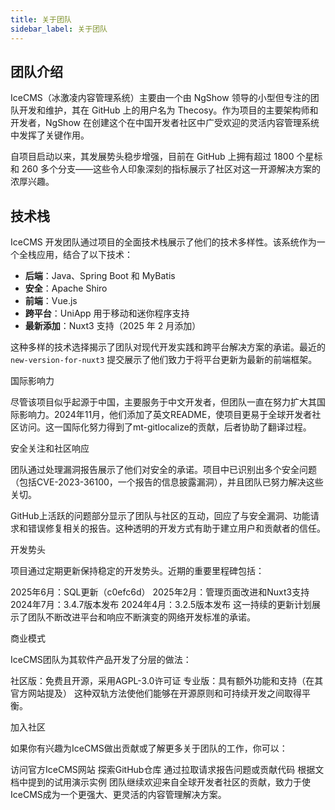 ```yaml
---
title: 关于团队
sidebar_label: 关于团队
---
```


## 团队介绍

IceCMS（冰激凌内容管理系统）主要由一个由 NgShow 领导的小型但专注的团队开发和维护，其在 GitHub 上的用户名为 Thecosy。作为项目的主要架构师和开发者，NgShow 在创建这个在中国开发者社区中广受欢迎的灵活内容管理系统中发挥了关键作用。

自项目启动以来，其发展势头稳步增强，目前在 GitHub 上拥有超过 1800 个星标和 260 多个分支——这些令人印象深刻的指标展示了社区对这一开源解决方案的浓厚兴趣。

## 技术栈

IceCMS 开发团队通过项目的全面技术栈展示了他们的技术多样性。该系统作为一个全栈应用，结合了以下技术：

- **后端**：Java、Spring Boot 和 MyBatis
- **安全**：Apache Shiro
- **前端**：Vue.js
- **跨平台**：UniApp 用于移动和迷你程序支持
- **最新添加**：Nuxt3 支持（2025 年 2 月添加）

这种多样的技术选择揭示了团队对现代开发实践和跨平台解决方案的承诺。最近的 `new-version-for-nuxt3` 提交展示了他们致力于将平台更新为最新的前端框架。

国际影响力

尽管该项目似乎起源于中国，主要服务于中文开发者，但团队一直在努力扩大其国际影响力。2024年11月，他们添加了英文README，使项目更易于全球开发者社区访问。这一国际化努力得到了mt-gitlocalize的贡献，后者协助了翻译过程。

安全关注和社区响应

团队通过处理漏洞报告展示了他们对安全的承诺。项目中已识别出多个安全问题（包括CVE-2023-36100，一个报告的信息披露漏洞），并且团队已努力解决这些关切。

GitHub上活跃的问题部分显示了团队与社区的互动，回应了与安全漏洞、功能请求和错误修复相关的报告。这种透明的开发方式有助于建立用户和贡献者的信任。

开发势头

项目通过定期更新保持稳定的开发势头。近期的重要里程碑包括：

2025年6月：SQL更新（c0efc6d）
2025年2月：管理页面改进和Nuxt3支持
2024年7月：3.4.7版本发布
2024年4月：3.2.5版本发布
这一持续的更新计划展示了团队不断改进平台和响应不断演变的网络开发标准的承诺。

商业模式

IceCMS团队为其软件产品开发了分层的做法：

社区版：免费且开源，采用AGPL-3.0许可证
专业版：具有额外功能和支持（在其官方网站提及）
这种双轨方法使他们能够在开源原则和可持续开发之间取得平衡。

加入社区

如果你有兴趣为IceCMS做出贡献或了解更多关于团队的工作，你可以：

访问官方IceCMS网站
探索GitHub仓库
通过拉取请求报告问题或贡献代码
根据文档中提到的试用演示实例
团队继续欢迎来自全球开发者社区的贡献，致力于使IceCMS成为一个更强大、更灵活的内容管理解决方案。
